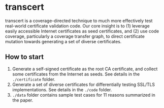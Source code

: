 # transcert

transcert is a coverage-directed technique to much more effectively test real-world certificate validation code.  Our core insight is to (1) leverage easily accessible Internet certificates as seed certificates, and (2) use code coverage, particularly a coverage transfer graph, to direct certificate mutation towards generating a set of diverse certificates. 

## How to start

1. Generate a  self-signed certificate as the root CA certificate, and collect some certificates from the Internet as seeds. See details in the `./certificate` folder.
2. Generate a set of diverse certificates for differentially testing SSL/TLS implementations. See details in the `./code` folder.
3. `./data` folder contains sample test cases for 11 reasons summarized in the paper.

